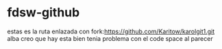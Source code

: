 # fdsw-github
estas es la ruta enlazada con fork:https://github.com/Karitow/karolgit1.git
alba creo que hay esta bien tenia problema con el code space al parecer 
